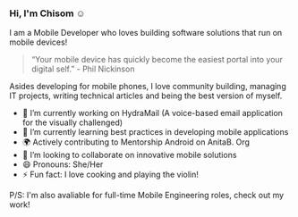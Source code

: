 ### Hi, I'm Chisom :relaxed:

I am a Mobile Developer who loves building software solutions that run on mobile devices!

> “Your mobile device has quickly become the easiest portal into your digital self.” - Phil Nickinson

Asides developing for mobile phones, I love community building, managing IT projects, writing technical articles and being the best version of myself.

- 🔭 I’m currently working on HydraMail (A voice-based email application for the visually challenged)
- 🌱 I’m currently learning best practices in developing mobile applications
- :earth_africa: Actively contributing to Mentorship Android on AnitaB. Org
- 👯 I’m looking to collaborate on innovative mobile solutions
- 😄 Pronouns: She/Her
- ⚡ Fun fact: I love cooking and playing the violin!

P/S: I'm also avaliable for full-time Mobile Engineering roles, check out my work!

